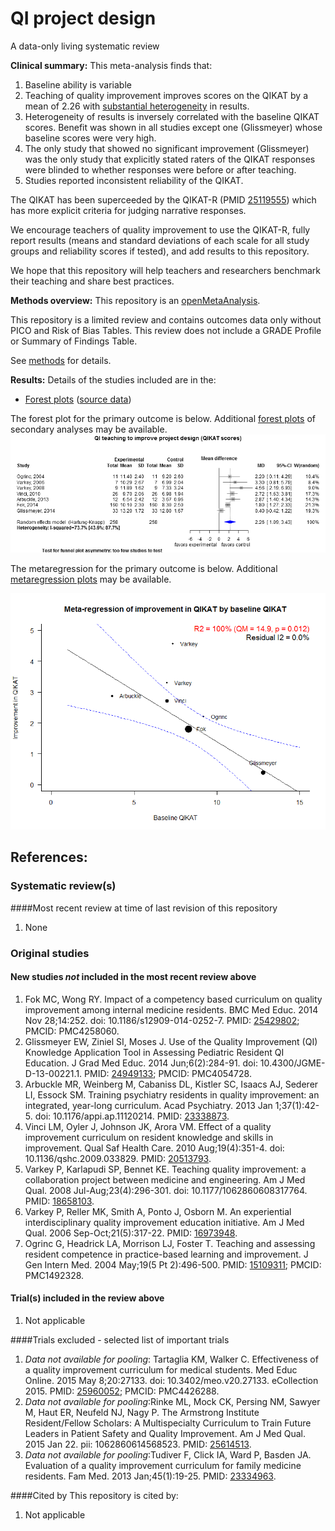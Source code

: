 QI project design
============================================
A data-only living systematic review

**Clinical summary:** This meta-analysis finds that:
 1. Baseline ability is variable
 1. Teaching of quality improvement improves scores on the QIKAT by a mean of 2.26 with [substantial heterogeneity](http://handbook.cochrane.org/chapter_9/9_5_2_identifying_and_measuring_heterogeneity.htm) in results.
 1. Heterogeneity of results is inversely correlated with the baseline QIKAT scores. Benefit was shown in all studies except one (Glissmeyer) whose baseline scores were very high.
 1. The only study that showed no significant improvement (Glissmeyer) was the only study that explicitly stated raters of the QIKAT responses were blinded to whether responses were before or after teaching.
 1. Studies reported inconsistent reliability of the QIKAT.
 
The QIKAT has been superceeded by the QIKAT-R (PMID [25119555](http://pubmed.gov/25119555)) which has more explicit criteria for judging narrative responses.

We encourage teachers of quality improvement to use the QIKAT-R, fully report results (means and standard deviations of each scale for all study groups and reliability scores if tested), and add results to this repository. 

We hope that this repository will help teachers and researchers benchmark their teaching and share best practices.

 
**Methods overview:** This repository is an [openMetaAnalysis](https://openmetaanalysis.github.io/). 

This repository is a limited review and contains outcomes data only without PICO and Risk of Bias Tables.  This review does not include a GRADE Profile or Summary of Findings Table.

See [methods](http://openmetaanalysis.github.io/methods.html) for details.

**Results:** Details of the studies included are in the:
* [Forest plots](../../tree/master/forest-plots) ([source data](../../tree/master/data))

The forest plot for the primary outcome is below. Additional [forest plots](../../tree/master/forest-plots) of secondary analyses may be available. 
![Principle results](https://github.com/openMetaAnalysis/QI-project-design/blob/master/forest-plots/Outcome-Primary.png "Principle results")

The metaregression for the primary outcome is below. Additional [metaregression plots](../../tree/master/metaregression) may be available.

![Principle results](https://raw.githubusercontent.com/openMetaAnalysis/QI-project-design/master/metaregression/outcome-primary.png "Principle results - metaregression")

References:
----------------------------------

### Systematic review(s)
####Most recent review at time of last revision of this repository
1. None

### Original studies
#### New studies *not* included in the most recent review above 
 1. Fok MC, Wong RY. Impact of a competency based curriculum on quality improvement among internal medicine residents. BMC Med Educ. 2014 Nov 28;14:252.  doi: 10.1186/s12909-014-0252-7.  PMID: [25429802](http://pubmed.gov/25429802); PMCID: PMC4258060.
 1. Glissmeyer EW, Ziniel SI, Moses J. Use of the Quality Improvement (QI) Knowledge Application Tool in Assessing Pediatric Resident QI Education. J Grad Med Educ. 2014 Jun;6(2):284-91. doi: 10.4300/JGME-D-13-00221.1.  PMID: [24949133](http://pubmed.gov/24949133); PMCID: PMC4054728.
 1. Arbuckle MR, Weinberg M, Cabaniss DL, Kistler SC, Isaacs AJ, Sederer LI, Essock SM. Training psychiatry residents in quality improvement: an integrated, year-long curriculum. Acad Psychiatry. 2013 Jan 1;37(1):42-5. doi: 10.1176/appi.ap.11120214. PMID: [23338873](http://pubmed.gov/23338873).
 1. Vinci LM, Oyler J, Johnson JK, Arora VM. Effect of a quality improvement curriculum on resident knowledge and skills in improvement. Qual Saf Health Care. 2010 Aug;19(4):351-4. doi: 10.1136/qshc.2009.033829. PMID: [20513793](http://pubmed.gov/20513793).
 1. Varkey P, Karlapudi SP, Bennet KE. Teaching quality improvement: a collaboration project between medicine and engineering. Am J Med Qual. 2008 Jul-Aug;23(4):296-301. doi: 10.1177/1062860608317764. PMID: [18658103](http://pubmed.gov/18658103).
 1. Varkey P, Reller MK, Smith A, Ponto J, Osborn M. An experiential interdisciplinary quality improvement education initiative. Am J Med Qual. 2006 Sep-Oct;21(5):317-22. PMID: [16973948](http://pubmed.gov/16973948).
 1. Ogrinc G, Headrick LA, Morrison LJ, Foster T. Teaching and assessing resident competence in practice-based learning and improvement. J Gen Intern Med. 2004 May;19(5 Pt 2):496-500. PMID: [15109311](http://pubmed.gov/15109311); PMCID: PMC1492328.

#### Trial(s) included in the review above
1. Not applicable

####Trials excluded - selected list of important trials
 1. *Data not available for pooling*: Tartaglia KM, Walker C. Effectiveness of a quality improvement curriculum for medical students. Med Educ Online. 2015 May 8;20:27133. doi: 10.3402/meo.v20.27133. eCollection 2015. PMID: [25960052](http://pubmed.gov/25960052); PMCID: PMC4426288.
 1. *Data not available for pooling*:Rinke ML, Mock CK, Persing NM, Sawyer M, Haut ER, Neufeld NJ, Nagy P. The Armstrong Institute Resident/Fellow Scholars: A Multispecialty Curriculum to
Train Future Leaders in Patient Safety and Quality Improvement. Am J Med Qual. 2015 Jan 22. pii: 1062860614568523. PMID: [25614513](http://pubmed.gov/25614513).
 1. *Data not available for pooling*:Tudiver F, Click IA, Ward P, Basden JA. Evaluation of a quality improvement curriculum for family medicine residents. Fam Med. 2013 Jan;45(1):19-25. PMID: [23334963](http://pubmed.gov/23334963).

####Cited by
This repository is cited by:

1. Not applicable 
